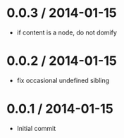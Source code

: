 
0.0.3 / 2014-01-15
==================

  * if content is a node, do not domify

0.0.2 / 2014-01-15
==================

  * fix occasional undefined sibling

0.0.1 / 2014-01-15
==================

  * Initial commit
